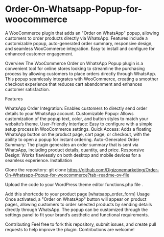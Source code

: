 # Order-On-Whatsapp-Popup-for-woocommerce
A WooCommerce plugin that adds an "Order on WhatsApp" popup, allowing customers to order products directly via WhatsApp. Features include a customizable popup, auto-generated order summary, responsive design, and seamless WooCommerce integration. Easy to install and configure for enhanced customer engagement.

Overview
The WooCommerce Order on WhatsApp Popup plugin is a convenient tool for online stores looking to streamline the purchasing process by allowing customers to place orders directly through WhatsApp. This popup seamlessly integrates with WooCommerce, creating a smoother checkout experience that reduces cart abandonment and enhances customer satisfaction.

Features

WhatsApp Order Integration: Enables customers to directly send order details to your WhatsApp account.
Customizable Popup: Allows customization of the popup text, color, and button styles to match your website’s theme.
User-Friendly Interface: Easy to configure with a simple setup process in WooCommerce settings.
Quick Access: Adds a floating WhatsApp button on the product page, cart page, or checkout, with the ability to open a popup for instant ordering.
Auto-Generated Order Summary: The plugin generates an order summary that is sent via WhatsApp, including product details, quantity, and price.
Responsive Design: Works flawlessly on both desktop and mobile devices for a seamless experience.
Installation

Clone the repository: git clone https://github.com/Digizonemarketing/Order-On-Whatsapp-Popup-for-woocommerce?tab=readme-ov-file


Upload the code to your WordPress theme editor functions.php file .

Add this shortcode to your product page [whatsapp_order_form]
Usage
Once activated, a "Order on WhatsApp" button will appear on product pages, allowing customers to order selected products by sending details directly through WhatsApp. The popup can be customized through the settings panel to fit your brand’s aesthetic and functional requirements.

Contributing
Feel free to fork this repository, submit issues, and create pull requests to help improve the plugin. Contributions are welcome!
